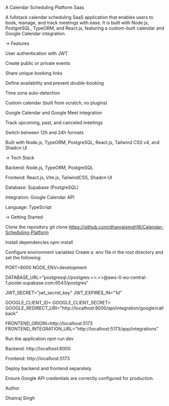 A Calendar Scheduling Platform Saas

A fullstack calendar scheduling SaaS application that enables users to book, manage, and track meetings with ease. It is built with Node.js, PostgreSQL, TypeORM, and React.js, featuring a custom-built calendar and Google Calendar integration.

-> Features

User authentication with JWT

Create public or private events

Share unique booking links

Define availability and prevent double-booking

Time zone auto-detection

Custom calendar (built from scratch, no plugins)

Google Calendar and Google Meet integration

Track upcoming, past, and canceled meetings

Switch between 12h and 24h formats

Built with Node.js, TypeORM, PostgreSQL, React.js, Tailwind CSS v4, and Shadcn UI

-> Tech Stack

Backend: Node.js, TypeORM, PostgreSQL

Frontend: React.js, Vite.js, TailwindCSS, Shadcn UI

Database: Supabase (PostgreSQL)

Integration: Google Calendar API

Language: TypeScript

-> Getting Started

Clone the repository
git clone https://github.com/dhanrajsingh16/Calendar-Scheduling-Platform

Install dependencies
npm install

Configure environment variables
Create a .env file in the root directory and set the following:

PORT=8000
NODE_ENV=development

DATABASE_URL="postgresql://postgres:<>:<>@aws-0-eu-central-1.pooler.supabase.com:6543/postgres"

JWT_SECRET="jwt_secret_key"
JWT_EXPIRES_IN="1d"

GOOGLE_CLIENT_ID=
GOOGLE_CLIENT_SECRET=
GOOGLE_REDIRECT_URI="http://localhost:8000/api/integration/google/callback"

FRONTEND_ORIGIN=http://localhost:5173
FRONTEND_INTEGRATION_URL="http://localhost:5173/app/integrations"

Run the application
npm run dev


Backend: http://localhost:8000

Frontend: http://localhost:5173

Deploy backend and frontend separately.

Ensure Google API credentials are correctly configured for production.

Author

Dhanraj Singh
